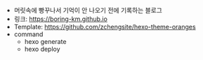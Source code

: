 - 머릿속에 빵꾸나서 기억이 안 나오기 전에 기록하는 블로그
- 링크: https://boring-km.github.io
- Template: https://github.com/zchengsite/hexo-theme-oranges
- command
  - hexo generate
  - hexo deploy